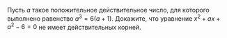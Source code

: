 Пусть  $a$ такое положительное действительное число, для которого выполнено равенство $a^{3}=6(a+1)$. Докажите, что уравнение $x^{2}+ax+a^{2}-6=0$ не имеет действительных корней.